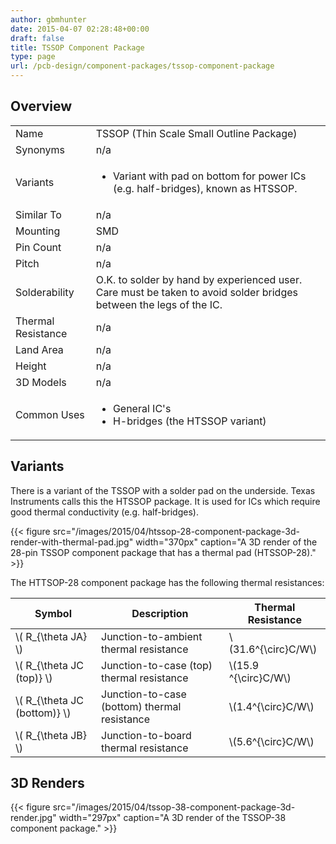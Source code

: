 ```yaml
---
author: gbmhunter
date: 2015-04-07 02:28:48+00:00
draft: false
title: TSSOP Component Package
type: page
url: /pcb-design/component-packages/tssop-component-package
---
```


## Overview

<table><tbody ><tr >
<td >Name
</td>
<td >TSSOP (Thin Scale Small Outline Package)
</td></tr><tr >
<td >Synonyms
</td>
<td >n/a
</td></tr><tr >
<td >Variants
</td>
<td >
    <ul>
        <li>Variant with pad on bottom for power ICs (e.g. half-bridges), known as HTSSOP.</li>
    </ul>
</td>
</tr><tr >
<td >Similar To
</td>
<td >n/a
</td></tr><tr >
<td >Mounting
</td>
<td >SMD
</td></tr><tr >
<td >Pin Count
</td>
<td >n/a
</td></tr><tr >
<td >Pitch
</td>
<td >n/a
</td></tr><tr >
<td >Solderability
</td>
<td >O.K. to solder by hand by experienced user. Care must be taken to avoid solder bridges between the legs of the IC.
</td></tr><tr >
<td >Thermal Resistance
</td>
<td >n/a
</td></tr><tr >
<td >Land Area
</td>
<td >n/a
</td></tr><tr >
<td >Height
</td>
<td >n/a
</td></tr><tr >
<td >3D Models
</td>
<td >n/a
</td></tr><tr >
<td >Common Uses
</td>
<td >
    <ul>
        <li>General IC's</li>
        <li>H-bridges (the HTSSOP variant)</li>
    </ul>
</td>
</tr></tbody></table>

## Variants

There is a variant of the TSSOP with a solder pad on the underside. Texas Instruments calls this the HTSSOP package. It is used for ICs which require good thermal conductivity (e.g. half-bridges).

{{< figure src="/images/2015/04/htssop-28-component-package-3d-render-with-thermal-pad.jpg" width="370px" caption="A 3D render of the 28-pin TSSOP component package that has a thermal pad (HTSSOP-28)."  >}}

The HTTSOP-28 component package has the following thermal resistances:

<table>
    <thead>
        <tr>
            <th>Symbol</th>
            <th>Description</th>
            <th>Thermal Resistance</th>
        </tr>
    <tbody>
<tr >
<td >\( R_{\theta JA} \)
</td>
<td >Junction-to-ambient thermal resistance
</td>
<td >\(31.6^{\circ}C/W\)
</td></tr><tr >
<td >\( R_{\theta JC (top)} \)
</td>
<td >Junction-to-case (top) thermal resistance
</td>
<td >\(15.9 ^{\circ}C/W\)
</td></tr><tr >
<td >\( R_{\theta JC (bottom)} \)
</td>
<td >Junction-to-case (bottom) thermal resistance
</td>
<td >\(1.4^{\circ}C/W\)
</td></tr><tr >
<td >\( R_{\theta JB} \) 
</td>
<td >Junction-to-board thermal resistance 
</td>
<td >\(5.6^{\circ}C/W\)
</td></tr></tbody></table>

## 3D Renders

{{< figure src="/images/2015/04/tssop-38-component-package-3d-render.jpg" width="297px" caption="A 3D render of the TSSOP-38 component package."  >}}
